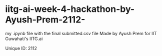 # iitg-ai-week-4-hackathon-by-Ayush-Prem-2112-


my .ipynb file with the final submitted.csv file
Made by Ayush Prem for IIT Guwahati's IITG.ai

Unique ID: 2112

